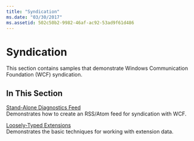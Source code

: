 ```yaml
---
title: "Syndication"
ms.date: "03/30/2017"
ms.assetid: 502c50b2-9982-46af-ac92-53ad9f61d486
---
```

# Syndication
This section contains samples that demonstrate Windows Communication Foundation (WCF) syndication.  
  
## In This Section  
 [Stand-Alone Diagnostics Feed](stand-alone-diagnostics-feed-sample.md)  
 Demonstrates how to create an RSS/Atom feed for syndication with WCF.  
  
 [Loosely-Typed Extensions](loosely-typed-extensions-sample.md)  
 Demonstrates the basic techniques for working with extension data.
